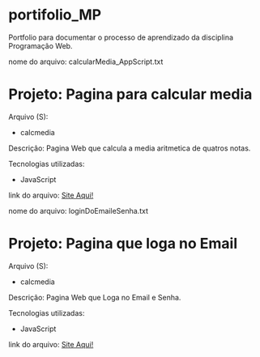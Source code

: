 # portifolio_MP
Portfolio para documentar o processo de aprendizado da disciplina Programação Web.

nome do arquivo: calcularMedia_AppScript.txt

<h1>Projeto: Pagina para calcular media</h1>

Arquivo (S):
<ul>
  <li>calcmedia</li>
</ul>  

Descriçâo:  Pagina Web que calcula a media aritmetica de quatros notas.

Tecnologias utilizadas:

<ul>
  <li>JavaScript</li>
</ul>
link do arquivo: <a href = "https://script.google.com/macros/s/AKfycby_8twYY5vIfYp4WKw1iIJTRcYHgC1oNa_1yj55-OMj4UHgUROwk9CKMS-bOu1-g5fBAQ/exec" > Site Aqui!</a>


nome do arquivo: loginDoEmaileSenha.txt

<h1>Projeto: Pagina que loga no Email</h1>

Arquivo (S):
<ul>
  <li>calcmedia</li>
</ul>  

Descriçâo:  Pagina Web que Loga no Email e Senha.

Tecnologias utilizadas:

<ul>
  <li>JavaScript</li>
</ul>
link do arquivo: <a href = "https://script.google.com/macros/s/AKfycbzxw0mR6v7OTgXI_-eiZJ3VvhPYkgmJkOttBNQd9-wWtW56Qx8uR_QrYci_Ohdq3zY/exec" > Site Aqui!</a>


